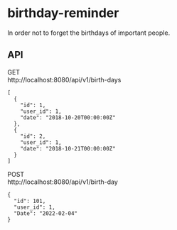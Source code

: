 # birthday-reminder
 In order not to forget the birthdays of important people.

## API
  
GET  
http://localhost:8080/api/v1/birth-days
```json:
[
  {
  	"id": 1,
  	"user_id": 1,
  	"date": "2018-10-20T00:00:00Z"
  },
  {
  	"id": 2,
  	"user_id": 1,
  	"date": "2018-10-21T00:00:00Z"
  }
]
```

POST  
http://localhost:8080/api/v1/birth-day  
```json:
{
  "id": 101,
  "user_id": 1,
  "Date": "2022-02-04"
}
```